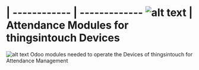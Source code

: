   | 
------------ | -------------
![alt text](https://github.com/thingsintouch/things_attendance/blob/12.0/ras2/static/description/icon_mini.png) | Attendance Modules for thingsintouch Devices
============================================


![alt text](https://github.com/thingsintouch/things_attendance/blob/12.0/ras2/static/description/RAS2_02_small_2019.jpg)
Odoo modules needed to operate the Devices of thingsintouch for Attendance Management
